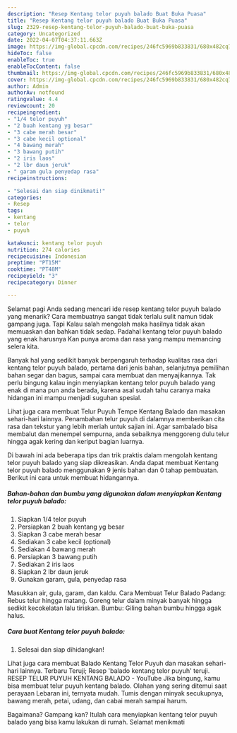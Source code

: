 ```yaml
---
description: "Resep Kentang telor puyuh balado Buat Buka Puasa"
title: "Resep Kentang telor puyuh balado Buat Buka Puasa"
slug: 2329-resep-kentang-telor-puyuh-balado-buat-buka-puasa
category: Uncategorized
date: 2022-04-07T04:37:11.663Z
image: https://img-global.cpcdn.com/recipes/246fc5969b833831/680x482cq70/kentang-telor-puyuh-balado-foto-resep-utama.jpg
hideToc: false
enableToc: true
enableTocContent: false
thumbnail: https://img-global.cpcdn.com/recipes/246fc5969b833831/680x482cq70/kentang-telor-puyuh-balado-foto-resep-utama.jpg
cover: https://img-global.cpcdn.com/recipes/246fc5969b833831/680x482cq70/kentang-telor-puyuh-balado-foto-resep-utama.jpg
author: Admin
authorAv: notfound
ratingvalue: 4.4
reviewcount: 20
recipeingredient:
- "1/4 telor puyuh"
- "2 buah kentang yg besar"
- "3 cabe merah besar"
- "3 cabe kecil optional"
- "4 bawang merah"
- "3 bawang putih"
- "2 iris laos"
- "2 lbr daun jeruk"
- " garam gula penyedap rasa"
recipeinstructions:

- "Selesai dan siap dinikmati!"
categories:
- Resep
tags:
- kentang
- telor
- puyuh

katakunci: kentang telor puyuh 
nutrition: 274 calories
recipecuisine: Indonesian
preptime: "PT15M"
cooktime: "PT48M"
recipeyield: "3"
recipecategory: Dinner

---
```



Selamat pagi Anda sedang mencari ide resep kentang telor puyuh balado yang menarik? Cara membuatnya sangat tidak terlalu sulit namun tidak gampang juga. Tapi Kalau salah mengolah maka hasilnya tidak akan memuaskan dan bahkan tidak sedap. Padahal kentang telor puyuh balado yang enak harusnya Kan punya aroma dan rasa yang mampu memancing selera kita.


Banyak hal yang sedikit banyak berpengaruh terhadap kualitas rasa dari kentang telor puyuh balado, pertama dari jenis bahan, selanjutnya pemilihan bahan segar dan bagus, sampai cara membuat dan menyajikannya. Tak perlu bingung kalau ingin menyiapkan kentang telor puyuh balado yang enak di mana pun anda berada, karena asal sudah tahu caranya maka hidangan ini mampu menjadi suguhan spesial.

Lihat juga cara membuat Telur Puyuh Tempe Kentang Balado dan masakan sehari-hari lainnya. Penambahan telur puyuh di dalamnya memberikan cita rasa dan tekstur yang lebih meriah untuk sajian ini. Agar sambalado bisa membalut dan menempel sempurna, anda sebaiknya menggoreng dulu telur hingga agak kering dan keriput bagian luarnya.


Di bawah ini ada beberapa tips dan trik praktis dalam mengolah kentang telor puyuh balado yang siap dikreasikan. Anda dapat membuat Kentang telor puyuh balado menggunakan 9 jenis bahan dan 0 tahap pembuatan. Berikut ini cara untuk membuat hidangannya.

<!--inarticleads1-->

##### Bahan-bahan dan bumbu yang digunakan dalam menyiapkan Kentang telor puyuh balado:

1. Siapkan 1/4 telor puyuh
1. Persiapkan 2 buah kentang yg besar
1. Siapkan 3 cabe merah besar
1. Sediakan 3 cabe kecil (optional)
1. Sediakan 4 bawang merah
1. Persiapkan 3 bawang putih
1. Sediakan 2 iris laos
1. Siapkan 2 lbr daun jeruk
1. Gunakan  garam, gula, penyedap rasa


Masukkan air, gula, garam, dan kaldu. Cara Membuat Telur Balado Padang: Rebus telur hingga matang. Goreng telur dalam minyak banyak hingga sedikit kecokelatan lalu tiriskan. Bumbu: Giling bahan bumbu hingga agak halus. 

<!--inarticleads2-->

##### Cara buat Kentang telor puyuh balado:


1. Selesai dan siap dihidangkan!

Lihat juga cara membuat Balado Kentang Telor Puyuh dan masakan sehari-hari lainnya. Terbaru Teruji; Resep &#39;balado kentang telor puyuh&#39; teruji. RESEP TELUR PUYUH KENTANG BALADO - YouTube Jika bingung, kamu bisa membuat telur puyuh kentang balado. Olahan yang sering ditemui saat perayaan Lebaran ini, ternyata mudah. Tumis dengan minyak secukupnya, bawang merah, petai, udang, dan cabai merah sampai harum. 

Bagaimana? Gampang kan? Itulah cara menyiapkan kentang telor puyuh balado yang bisa kamu lakukan di rumah. Selamat menikmati
